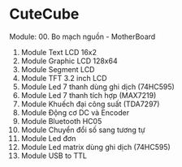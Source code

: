 # CuteCube

Module:
00. Bo mạch nguồn - MotherBoard
01. Module Text LCD 16x2
02. Module Graphic LCD 128x64
03. Module Segment LCD
04. Module TFT 3.2 inch LCD
05. Module Led 7 thanh dùng ghi dịch (74HC595)
06. Module Led 7 thanh tích hợp (MAX7219)
07. Module Khuếch đại công suất (TDA7297)
08. Module Động cơ DC và Encoder
09. Module Bluetooth HC05
10. Module Chuyển đổi số sang tương tự
11. Module Led đơn
12. Module Led matrix dùng ghi dịch (74HC595)
13. Module USB to TTL
